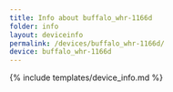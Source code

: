 ```yaml
---
title: Info about buffalo_whr-1166d
folder: info
layout: deviceinfo
permalink: /devices/buffalo_whr-1166d/
device: buffalo_whr-1166d
---
```

{% include templates/device_info.md %}
